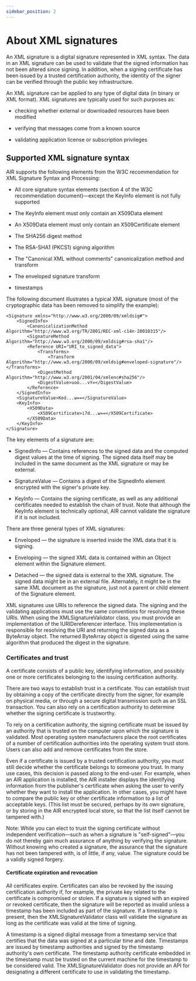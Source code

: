 ```yaml
---
sidebar_position: 2
---
```


# About XML signatures

An XML signature is a digital signature represented in XML syntax. The data in
an XML signature can be used to validate that the signed information has not
been altered since signing. In addition, when a signing certificate has been
issued by a trusted certification authority, the identity of the signer can be
verified through the public key infrastructure.

An XML signature can be applied to any type of digital data (in binary or XML
format). XML signatures are typically used for such purposes as:

- checking whether external or downloaded resources have been modified

- verifying that messages come from a known source

- validating application license or subscription privileges

## Supported XML signature syntax

AIR supports the following elements from the W3C recommendation for XML
Signature Syntax and Processing:

- All core signature syntax elements (section 4 of the W3C recommendation
  document)—except the KeyInfo element is not fully supported

- The KeyInfo element must only contain an X509Data element

- An X509Data element must only contain an X509Certificate element

- The SHA256 digest method

- The RSA-SHA1 (PKCS1) signing algorithm

- The "Canonical XML without comments" canonicalization method and transform

- The enveloped signature transform

- timestamps

The following document illustrates a typical XML signature (most of the
cryptographic data has been removed to simplify the example):

    <Signature xmlns="http://www.w3.org/2000/09/xmldsig#">
    	<SignedInfo>
    		<CanonicalizationMethod Algorithm="http://www.w3.org/TR/2001/REC-xml-c14n-20010315"/>
    		<SignatureMethod Algorithm="http://www.w3.org/2000/09/xmldsig#rsa-sha1"/>
    		<Reference URI="URI_to_signed_data">
    			<Transforms>
    				<Transform Algorithm="http://www.w3.org/2000/09/xmldsig#enveloped-signature"/>            </Transforms>
    			<DigestMethod Algorithm="http://www.w3.org/2001/04/xmlenc#sha256"/>
    			<DigestValue>uoo...vY=</DigestValue>
    		</Reference>
    	</SignedInfo>
    	<SignatureValue>Ked...w==</SignatureValue>
    	<KeyInfo>
    		<X509Data>
    			<X509Certificate>i7d...w==</X509Certificate>
    		</X509Data>
    	</KeyInfo>
    </Signature>

The key elements of a signature are:

- SignedInfo — Contains references to the signed data and the computed digest
  values at the time of signing. The signed data itself may be included in the
  same document as the XML signature or may be external.

- SignatureValue — Contains a digest of the SignedInfo element encrypted with
  the signer's private key.

- KeyInfo — Contains the signing certificate, as well as any additional
  certificates needed to establish the chain of trust. Note that although the
  KeyInfo element is technically optional, AIR cannot validate the signature if
  it is not included.

There are three general types of XML signatures:

- Enveloped — the signature is inserted inside the XML data that it is signing.

- Enveloping — the signed XML data is contained within an Object element within
  the Signature element.

- Detached — the signed data is external to the XML signature. The signed data
  might be in an external file. Alternately, it might be in the same XML
  document as the signature, just not a parent or child element of the Signature
  element.

XML signatures use URIs to reference the signed data. The signing and the
validating applications must use the same conventions for resolving these URIs.
When using the XMLSignatureValidator class, you must provide an implementation
of the IURIDereferencer interface. This implementation is responsible for
resolving the URI and returning the signed data as a ByteArray object. The
returned ByteArray object is digested using the same algorithm that produced the
digest in the signature.

### Certificates and trust

A certificate consists of a public key, identifying information, and possibly
one or more certificates belonging to the issuing certification authority.

There are two ways to establish trust in a certificate. You can establish trust
by obtaining a copy of the certificate directly from the signer, for example on
physical media, or through a secure digital transmission such as an SSL
transaction. You can also rely on a certification authority to determine whether
the signing certificate is trustworthy.

To rely on a certification authority, the signing certificate must be issued by
an authority that is trusted on the computer upon which the signature is
validated. Most operating system manufacturers place the root certificates of a
number of certification authorities into the operating system trust store. Users
can also add and remove certificates from the store.

Even if a certificate is issued by a trusted certification authority, you must
still decide whether the certificate belongs to someone you trust. In many use
cases, this decision is passed along to the end-user. For example, when an AIR
application is installed, the AIR installer displays the identifying information
from the publisher's certificate when asking the user to verify whether they
want to install the application. In other cases, you might have to compare the
public key or other certificate information to a list of acceptable keys. (This
list must be secured, perhaps by its own signature, or by storing in the AIR
encrypted local store, so that the list itself cannot be tampered with.)

Note: While you can elect to trust the signing certificate without independent
verification—such as when a signature is "self-signed"—you do not thereby gain
much assurance of anything by verifying the signature. Without knowing who
created a signature, the assurance that the signature has not been tampered
with, is of little, if any, value. The signature could be a validly signed
forgery.

#### Certificate expiration and revocation

All certificates expire. Certificates can also be revoked by the issuing
certification authority if, for example, the private key related to the
certificate is compromised or stolen. If a signature is signed with an expired
or revoked certificate, then the signature will be reported as invalid unless a
timestamp has been included as part of the signature. If a timestamp is present,
then the XMLSignatureValidator class will validate the signature as long as the
certificate was valid at the time of signing.

A timestamp is a signed digital message from a timestamp service that certifies
that the data was signed at a particular time and date. Timestamps are issued by
timestamp authorities and signed by the timestamp authority's own certificate.
The timestamp authority certificate embedded in the timestamp must be trusted on
the current machine for the timestamp to be considered valid. The
XMLSignatureValidator does not provide an API for designating a different
certificate to use in validating the timestamp.
